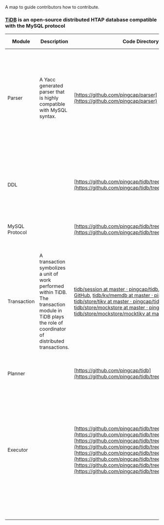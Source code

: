 A map to guide contributors how to contribute.

### [TiDB](https://github.com/pingcap/tidb) is an open-source distributed HTAP database compatible with the MySQL protocol

| Module | Description | Code Directory | Required Skills | Learning Materials | What I can Contribute | Contributing Tutorials |
| ---- | ---- | ---- | ---- | ---- | ---- | ---- |
| Parser |A Yacc generated parser that is highly compatible with MySQL syntax. | [https://github.com/pingcap/parser](https://github.com/pingcap/parser)|Golang, Yacc | [Bison manual](https://www.gnu.org/software/bison/manual/html_node/index.html), [Compilers: Principles, Techniques, and Tools](https://www.amazon.com/Compilers-Principles-Techniques-Tools-2nd/dp/0321486811)|All the issues [here](https://github.com/pingcap/parser/issues) (including the bugfix, new features, code style, etc.) | [TiDB 源码阅读系列文章（五）TiDB SQL Parser 的实现](https://pingcap.com/blog-cn/tidb-source-code-reading-5/), [三十分钟成为 Contributor - 提升 TiDB Parser 对 MySQL 8.0 语法的兼容性](https://pingcap.com/blog-cn/30mins-become-contributor-of-tidb-20190808/), [Parser repo README](https://github.com/pingcap/parser) |
| DDL | | [https://github.com/pingcap/tidb/tree/master/ddl](https://github.com/pingcap/tidb/tree/master/ddl) | Golang | [Online, Asynchronous Schema Change in F1](https://static.googleusercontent.com/media/research.google.com/zh-CN//pubs/archive/41376.pdf), [深度剖析 Google F1 的 schema 变更算法](https://github.com/ngaut/builddatabase/blob/master/f1/schema-change.md), [DDL源码阅读](https://docs.google.com/document/d/16PHOzbCsf14M_b-WLnVGC9EUWkd48ZaWqlQ_jxdsGek/edit), [TiDB DDL architecture](https://docs.google.com/document/d/1fLsLL8kpGmc0G64RtBXPvLqqQL17i8M28-Ty4LY89zI/edit) | | |
| MySQL Protocol | | [https://github.com/pingcap/tidb/tree/master/server](https://github.com/pingcap/tidb/tree/master/server) | | | | |
| Transaction | A transaction symbolizes a unit of work performed within TiDB. The transaction module in TiDB plays the role of coordinator of distributed transactions. | [tidb/session at master · pingcap/tidb](https://github.com/pingcap/tidb/tree/master/session), [pingcap/tidb · GitHub](https://github.com/pingcap/tidb/tree/master/kv), [tidb/kv/memdb at master · pingcap/tidb](https://github.com/pingcap/tidb/tree/master/kv/memdb), [tidb/store/tikv at master · pingcap/tidb](https://github.com/pingcap/tidb/tree/master/store/tikv), [tidb/store/mockstore at master · pingcap/tidb](https://github.com/pingcap/tidb/tree/master/store/mockstore), [tidb/store/mockstore/mocktikv at master · pingcap/tidb](https://github.com/pingcap/tidb/tree/master/store/mockstore/mocktikv)|Golang, ACID, 2PC, Percolator transaction model | [A Critique of ANSI SQL Isolation Levels](https://www.microsoft.com/en-us/research/wp-content/uploads/2016/02/tr-95-51.pdf), [数据库事务处理的艺术：事务管理与并发控制 (数据库技术丛书) (Chinese Edition)](https://www.amazon.com/%E6%95%B0%E6%8D%AE%E5%BA%93%E4%BA%8B%E5%8A%A1%E5%A4%84%E7%90%86%E7%9A%84%E8%89%BA%E6%9C%AF%EF%BC%9A%E4%BA%8B%E5%8A%A1%E7%AE%A1%E7%90%86%E4%B8%8E%E5%B9%B6%E5%8F%91%E6%8E%A7%E5%88%B6-%E6%95%B0%E6%8D%AE%E5%BA%93%E6%8A%80%E6%9C%AF%E4%B8%9B%E4%B9%A6-Chinese-%E6%9D%8E%E6%B5%B7%E7%BF%94-ebook/dp/B076VHP4T6), [Two-phase commit protocol](https://en.wikipedia.org/wiki/Two-phase_commit_protocol) , [Large-scale Incremental Processing Using Distributed Transactions and Notifications](https://research.google/pubs/pub36726/) | | |
| Planner | | [https://github.com/pingcap/tidb](https://github.com/pingcap/tidb/tree/master/planner) | Golang | | | |
| Executor | | [https://github.com/pingcap/tidb/tree/master/executor](https://github.com/pingcap/tidb/tree/master/executor), [https://github.com/pingcap/tidb/tree/master/expression](https://github.com/pingcap/tidb/tree/master/expression), [https://github.com/pingcap/tidb/tree/master/util/chunk](https://github.com/pingcap/tidb/tree/master/util/chunk), [https://github.com/pingcap/tidb/tree/master/store/tikv](https://github.com/pingcap/tidb/tree/master/store/tikv) | Golang,Relational Algebra, Parallel Programming | [TiDB 源码阅读系列文章（十）Chunk 和执行框架简介](https://pingcap.com/blog-cn/tidb-source-code-reading-10/), [TiDB 源码阅读系列文章（九）Hash Join](https://pingcap.com/blog-cn/tidb-source-code-reading-9/), [TiDB 源码阅读系列文章（十一）Index Lookup Join](https://pingcap.com/blog-cn/tidb-source-code-reading-11/), [TiDB 源码阅读系列文章（二十二）Hash Aggregation](https://pingcap.com/blog-cn/tidb-source-code-reading-22/), [CMU: Advanced DB System - Query Execution](https://www.youtube.com/watch?v=v1P-aZvPcJQ&list=PLSE8ODhjZXja7K1hjZ01UTVDnGQdx5v5U&index=15) | | |
